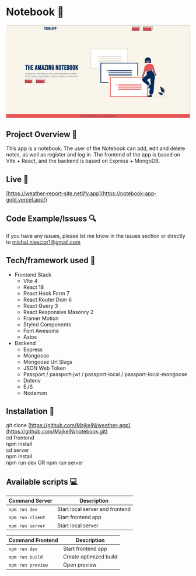 # Notebook 📝

<p align="center">
  <a>
    <img src="./frontend/src/assets/screen.png" alt="Home Page">
  </a>
</p>

## Project Overview 🎉

This app is a notebook. The user of the Notebook can add, edit and delete notes, as well as register and log in. The frontend of the app is based on Vite + React, and the backend is based on Express + MongoDB.

## Live 📍

[https://weather-report-site.netlify.app](https://notebook-app-gold.vercel.app/)

## Code Example/Issues 🔍

If you have any issues, please let me know in the issues section or directly to michal.niescior1@gmail.com

## Tech/framework used 🔧
* Frontend Stack
  * Vite 4
  * React 18
  * React Hook Form 7
  * React Router Dom 6
  * React Query 3
  * React Responsive Masonry 2
  * Framer Motion
  * Styled Components
  * Font Awesome
  * Axios
* Backend
  * Express
  * Mongoose
  * Mongoose Url Slugs
  * JSON Web Token
  * Passport / passport-jwt / passport-local / passport-local-mongoose
  * Dotenv
  * EJS
  * Nodemon

## Installation 💾

git clone [https://github.com/MajkelN/weather-app](https://github.com/MajkelN/notebook.git) <br/>
cd frontend <br/>
npm install <br/>
cd server <br/>
npm install <br/>
npm run dev OR npm run server

## Available scripts 💻

| Command Server            | Description                       |
| ------------------------- | --------------------------------- |
| `npm run dev`             | Start local server and frontend   |
| `npm run client`          | Start frontend app                |
| `npm run server`          | Start local server                |

| Command Frontend          | Description                       |
| ------------------------- | --------------------------------- |
| `npm run dev`             | Start frontend app                |
| `npm run build`           | Create optimized build            |
| `npm run preview`         | Open preview                      |
